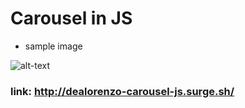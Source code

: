 # Carousel in JS

* sample image

![alt-text](images/sample.png)

### link: http://dealorenzo-carousel-js.surge.sh/

